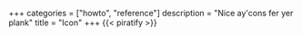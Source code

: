 +++
categories = ["howto", "reference"]
description = "Nice ay'cons fer yer plank"
title = "Icon"
+++
{{< piratify >}}